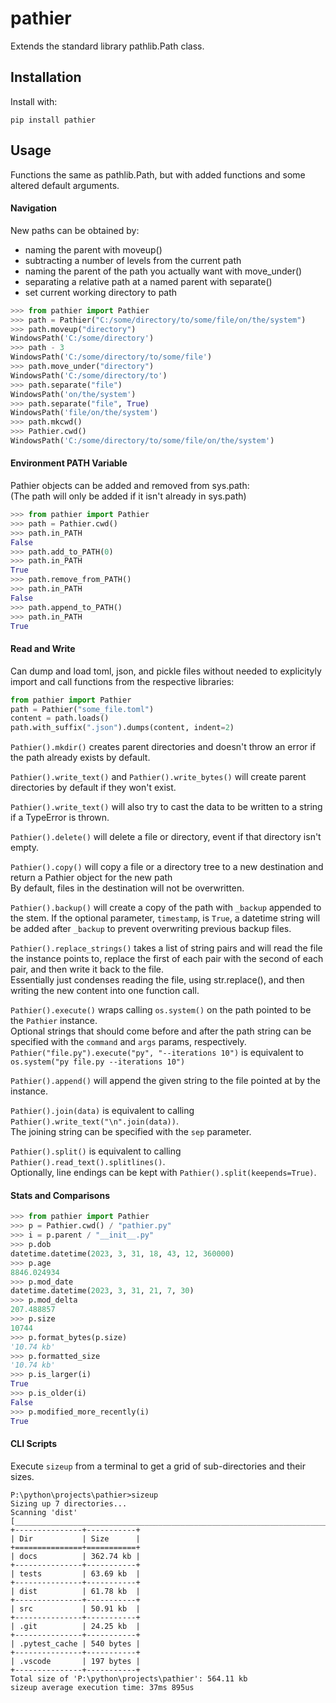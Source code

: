 # pathier

Extends the standard library pathlib.Path class.

## Installation

Install with:

```console
pip install pathier
```

## Usage

Functions the same as pathlib.Path, but with added functions and some altered default arguments.  

#### Navigation

New paths can be obtained by:  

* naming the parent with moveup()
* subtracting a number of levels from the current path
* naming the parent of the path you actually want with move_under()
* separating a relative path at a named parent with separate()
* set current working directory to path

```python
>>> from pathier import Pathier
>>> path = Pathier("C:/some/directory/to/some/file/on/the/system")
>>> path.moveup("directory")
WindowsPath('C:/some/directory')
>>> path - 3
WindowsPath('C:/some/directory/to/some/file')
>>> path.move_under("directory")
WindowsPath('C:/some/directory/to')
>>> path.separate("file")
WindowsPath('on/the/system')
>>> path.separate("file", True)
WindowsPath('file/on/the/system')
>>> path.mkcwd()
>>> Pathier.cwd()
WindowsPath('C:/some/directory/to/some/file/on/the/system')
```

#### Environment PATH Variable

Pathier objects can be added and removed from sys.path:  
(The path will only be added if it isn't already in sys.path)

```python
>>> from pathier import Pathier
>>> path = Pathier.cwd()
>>> path.in_PATH
False
>>> path.add_to_PATH(0)
>>> path.in_PATH
True
>>> path.remove_from_PATH()
>>> path.in_PATH
False
>>> path.append_to_PATH()
>>> path.in_PATH
True
```

#### Read and Write

Can dump and load toml, json, and pickle files without needed to explicityly import and call functions from the respective libraries:

```python
from pathier import Pathier
path = Pathier("some_file.toml")
content = path.loads()
path.with_suffix(".json").dumps(content, indent=2)
```

`Pathier().mkdir()` creates parent directories and doesn't throw an error if the path already exists by default.  

`Pathier().write_text()` and `Pathier().write_bytes()` will create parent directories by default if they won't exist.  

`Pathier().write_text()` will also try to cast the data to be written to a string if a TypeError is thrown.  

`Pathier().delete()` will delete a file or directory, event if that directory isn't empty.  

`Pathier().copy()` will copy a file or a directory tree to a new destination and return a Pathier object for the new path  
By default, files in the destination will not be overwritten.  

`Pathier().backup()` will create a copy of the path with `_backup` appended to the stem.
If the optional parameter, `timestamp`, is `True`, a datetime string will be added after `_backup` to prevent overwriting previous backup files.  

`Pathier().replace_strings()` takes a list of string pairs and will read the file the instance points to, replace the first of each pair with the second of each pair, and then write it back to the file.  
Essentially just condenses reading the file, using str.replace(), and then writing the new content into one function call.  

`Pathier().execute()` wraps calling `os.system()` on the path pointed to be the `Pathier` instance.  
Optional strings that should come before and after the path string can be specified with the `command` and `args` params, respectively.  
`Pathier("file.py").execute("py", "--iterations 10")` is equivalent to `os.system("py file.py --iterations 10")`  

`Pathier().append()` will append the given string to the file pointed at by the instance.  

`Pathier().join(data)` is equivalent to calling `Pathier().write_text("\n".join(data))`.  
The joining string can be specified with the `sep` parameter.  

`Pathier().split()` is equivalent to calling `Pathier().read_text().splitlines()`.  
Optionally, line endings can be kept with `Pathier().split(keepends=True)`.  

#### Stats and Comparisons

```python
>>> from pathier import Pathier
>>> p = Pathier.cwd() / "pathier.py"
>>> i = p.parent / "__init__.py"
>>> p.dob
datetime.datetime(2023, 3, 31, 18, 43, 12, 360000)
>>> p.age
8846.024934
>>> p.mod_date
datetime.datetime(2023, 3, 31, 21, 7, 30)
>>> p.mod_delta
207.488857
>>> p.size
10744
>>> p.format_bytes(p.size)
'10.74 kb'
>>> p.formatted_size
'10.74 kb'
>>> p.is_larger(i)
True
>>> p.is_older(i)
False
>>> p.modified_more_recently(i)
True
```

#### CLI Scripts

Execute `sizeup` from a terminal to get a grid of sub-directories and their sizes.

```console
P:\python\projects\pathier>sizeup
Sizing up 7 directories...
Scanning 'dist' [____________________________________________________________________________________________________________________________________________]-100.00%
+---------------+-----------+
| Dir           | Size      |
+===============+===========+
| docs          | 362.74 kb |
+---------------+-----------+
| tests         | 63.69 kb  |
+---------------+-----------+
| dist          | 61.78 kb  |
+---------------+-----------+
| src           | 50.91 kb  |
+---------------+-----------+
| .git          | 24.25 kb  |
+---------------+-----------+
| .pytest_cache | 540 bytes |
+---------------+-----------+
| .vscode       | 197 bytes |
+---------------+-----------+
Total size of 'P:\python\projects\pathier': 564.11 kb
sizeup average execution time: 37ms 895us
```
